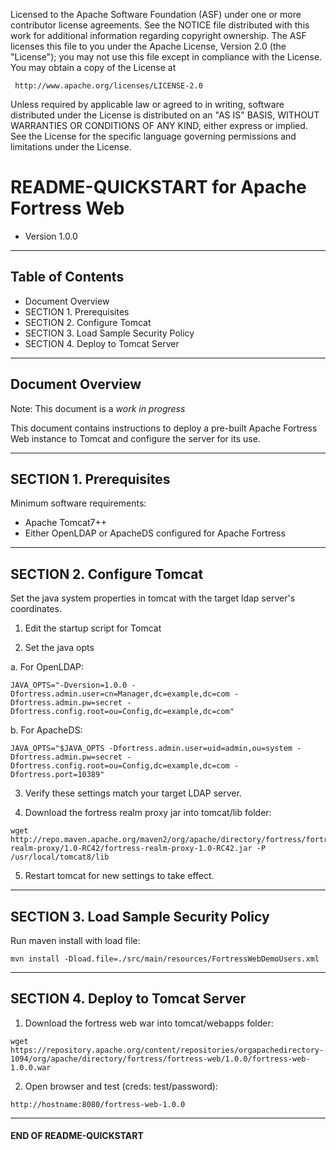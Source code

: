    Licensed to the Apache Software Foundation (ASF) under one
   or more contributor license agreements.  See the NOTICE file
   distributed with this work for additional information
   regarding copyright ownership.  The ASF licenses this file
   to you under the Apache License, Version 2.0 (the
   "License"); you may not use this file except in compliance
   with the License.  You may obtain a copy of the License at

     http://www.apache.org/licenses/LICENSE-2.0

   Unless required by applicable law or agreed to in writing,
   software distributed under the License is distributed on an
   "AS IS" BASIS, WITHOUT WARRANTIES OR CONDITIONS OF ANY
   KIND, either express or implied.  See the License for the
   specific language governing permissions and limitations
   under the License.

# README-QUICKSTART for Apache Fortress Web
 * Version 1.0.0

-------------------------------------------------------------------------------
## Table of Contents

 * Document Overview
 * SECTION 1. Prerequisites
 * SECTION 2. Configure Tomcat
 * SECTION 3. Load Sample Security Policy
 * SECTION 4. Deploy to Tomcat Server

___________________________________________________________________________________
## Document Overview

Note: This document is a *work in progress*

This document contains instructions to deploy a pre-built Apache Fortress Web instance to Tomcat and configure the server for its use.

-------------------------------------------------------------------------------
## SECTION 1. Prerequisites

Minimum software requirements:
 * Apache Tomcat7++
 * Either OpenLDAP or ApacheDS configured for Apache Fortress

___________________________________________________________________________________
## SECTION 2. Configure Tomcat

Set the java system properties in tomcat with the target ldap server's coordinates.

1. Edit the startup script for Tomcat

2. Set the java opts

 a. For OpenLDAP:

 ```
 JAVA_OPTS="-Dversion=1.0.0 -Dfortress.admin.user=cn=Manager,dc=example,dc=com -Dfortress.admin.pw=secret -Dfortress.config.root=ou=Config,dc=example,dc=com"
 ```

 b. For ApacheDS:
 ```
 JAVA_OPTS="$JAVA_OPTS -Dfortress.admin.user=uid=admin,ou=system -Dfortress.admin.pw=secret -Dfortress.config.root=ou=Config,dc=example,dc=com -Dfortress.port=10389"
 ```

3. Verify these settings match your target LDAP server.

4. Download the fortress realm proxy jar into tomcat/lib folder:

  ```
  wget http://repo.maven.apache.org/maven2/org/apache/directory/fortress/fortress-realm-proxy/1.0-RC42/fortress-realm-proxy-1.0-RC42.jar -P /usr/local/tomcat8/lib
  ```

5. Restart tomcat for new settings to take effect.

___________________________________________________________________________________
## SECTION 3. Load Sample Security Policy

Run maven install with load file:
```
mvn install -Dload.file=./src/main/resources/FortressWebDemoUsers.xml
```

___________________________________________________________________________________
## SECTION 4. Deploy to Tomcat Server

1. Download the fortress web war into tomcat/webapps folder:

  ```
  wget https://repository.apache.org/content/repositories/orgapachedirectory-1094/org/apache/directory/fortress/fortress-web/1.0.0/fortress-web-1.0.0.war
  ```

2. Open browser and test (creds: test/password):

 ```
 http://hostname:8080/fortress-web-1.0.0
 ```

___________________________________________________________________________________
#### END OF README-QUICKSTART